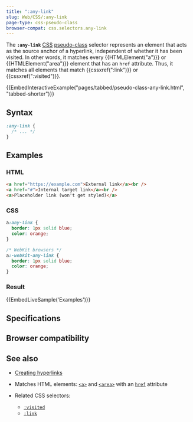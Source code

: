 ```yaml
---
title: ":any-link"
slug: Web/CSS/:any-link
page-type: css-pseudo-class
browser-compat: css.selectors.any-link
---
```




The **`:any-link`** [CSS](/Web/CSS) [pseudo-class](/Web/CSS/Pseudo-classes) selector represents an element that acts as the source anchor of a hyperlink, independent of whether it has been visited. In other words, it matches every {{HTMLElement("a")}} or {{HTMLElement("area")}} element that has an `href` attribute. Thus, it matches all elements that match {{cssxref(":link")}} or {{cssxref(":visited")}}.

{{EmbedInteractiveExample("pages/tabbed/pseudo-class-any-link.html", "tabbed-shorter")}}

## Syntax

```css
:any-link {
  /* ... */
}
```

## Examples

### HTML

```html
<a href="https://example.com">External link</a><br />
<a href="#">Internal target link</a><br />
<a>Placeholder link (won't get styled)</a>
```

### CSS

```css
a:any-link {
  border: 1px solid blue;
  color: orange;
}

/* WebKit browsers */
a:-webkit-any-link {
  border: 1px solid blue;
  color: orange;
}
```

### Result

{{EmbedLiveSample('Examples')}}

## Specifications



## Browser compatibility



## See also

- [Creating hyperlinks](/Learn/HTML/Introduction_to_HTML/Creating_hyperlinks)
- Matches HTML elements: [`<a>`](/Web/HTML/Element/a) and [`<area>`](/Web/HTML/Element/area) with an [`href`](/Web/HTML/Element/a#href) attribute
- Related CSS selectors:

  - [`:visited`](/Web/CSS/:visited)
  - [`:link`](/Web/CSS/:link)
